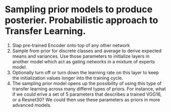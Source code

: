 # Sampling prior models to produce posterier.  Probabilistic approach to Transfer Learning.

1. Slap pre-trained Encoder onto top of any other network
2. Sample from prior for discrete classes and average to derive expected means and variances.
   Use those parameters to initialize layers in another model which act as gating networks in a mixture of experts model.
  1. Optionally turn off or turn down the learning rate on this layer to keep the initialization values longer into the training cycle.
  2. The sampling prior model opens up the possibility of using this type of transfer learning across many differnt types of priors.  For instance, what if we could erive a set of 5 parameters that describes a trained VGG16, or a Resnet30?  We could then use these parameters as priors in more advanced models.

